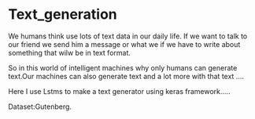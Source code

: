 # Text_generation

We humans think use lots of text data in our daily life. If we want to talk to our friend we send him a message or what we if we have to write about something that wilw be in text format.

So in this world of intelligent machines why only humans can generate text.Our machines can also generate text and a lot more with that text ....

Here I use Lstms to make a text generator using keras framework.....

Dataset:Gutenberg. 
